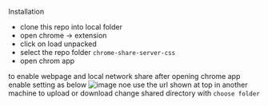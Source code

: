 Installation

* clone this repo into local folder 
* open chrome -> extension
* click on load unpacked
* select the repo folder `chrome-share-server-css`
* open chrom app

to enable webpage and local network share 
after opening chrome app
enable setting as below
![image](https://user-images.githubusercontent.com/13284511/121010859-8dfa5a00-c7b3-11eb-802c-c49868d79252.png)
 noe use the url shown at top in another machine to upload or download 
 change shared directory with `choose folder`
